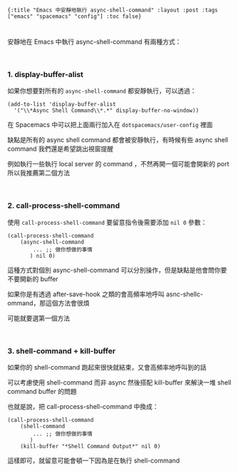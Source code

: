     {:title "Emacs 中安靜地執行 async-shell-command" :layout :post :tags ["emacs" "spacemacs" "config"] :toc false}


# 


## 

安靜地在 Emacs 中執行 async-shell-command 有兩種方式：

<br>


### 1. display-buffer-alist

如果你想要對所有的 `async-shell-command` 都安靜執行，可以透過：

    (add-to-list 'display-buffer-alist
      '("\\*Async Shell Command\\*.*" display-buffer-no-window))

在 Spacemacs 中可以把上面兩行加入在 `dotspacemacs/user-config` 裡面

缺點是所有的 async shell command 都會被安靜執行，有時候有些 async shell command 我們還是希望跳出視窗提醒

例如執行一些執行 local server 的 command ，不然再開一個可能會開新的 port 所以我推薦第二個方法

<br> 


### 2. call-process-shell-command

使用 `call-process-shell-command` 要留意指令後需要添加 `nil 0` 參數：

    (call-process-shell-command
        (async-shell-command 
            ... ;; 做你想做的事情 
           ) nil 0)

這種方式對個別 async-shell-command 可以分別操作，但是缺點是他會問你要不要開新的 buffer

如果你是有透過 after-save-hook 之類的會高頻率地呼叫 asnc-shellc-ommand，那這個方法會很煩

可能就要選第一個方法

<br>


### 3. shell-command + kill-buffer

如果你的 shell-command 跑起來很快就結束，又會高頻率地呼叫到的話

可以考慮使用 shell-command 而非 async 然後搭配 kill-buffer 來解決一堆 shell command buffer 的問題

也就是說，把 call-process-shell-command 中換成：

    (call-process-shell-command
        (shell-command 
            ... ;; 做你想做的事情 
           )
        (kill-buffer "*Shell Command Output*" nil 0)

這樣即可，就留意可能會頓一下因為是在執行 shell-command

